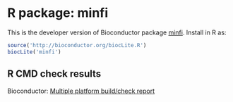 # R package: minfi
This is the developer version of Bioconductor package [minfi](http://bioconductor.org/packages/devel/bioc/html/minfi.html).  Install in R as:

```r
source('http://bioconductor.org/biocLite.R')
biocLite('minfi')
```

## R CMD check results
Bioconductor: [Multiple platform build/check report](http://master.bioconductor.org/checkResults/devel/bioc-LATEST/minfi/)

